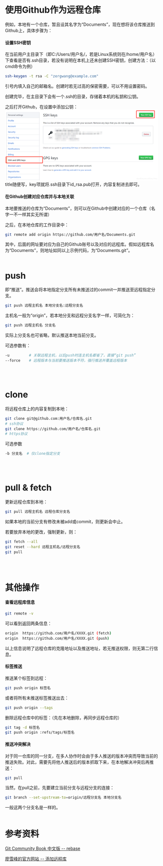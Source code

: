 # 使用Github作为远程仓库
例如，本地有一个仓库，暂且设其名字为“Documents”，现在想将该仓库推送到Github上，具体步骤为：

#### 设置SSH密钥
在当前用户主目录下（即C:/Users/用户名/，若是Linux系统则在/home/用户名）下查看是否有.ssh目录，若没有说明在本机上还未创建SSH密钥，创建方法：（以cmd命令为例）
```bash
ssh-keygen -t rsa -C "zergwang@example.com"
```
引号内填入自己的邮箱名。创建时若无过高的保密需要，可以不用设置密码。

创建完毕，在主目录下会有一个.ssh的目录，存储着本机的私钥和公钥。

之后打开Github，在设置中添加公钥：
![](Git自学笔记（远程仓库）_1.png)
title随便写，key项就将.ssh目录下id_rsa.pub打开，内容复制进去即可。

#### 在Github创建对应仓库并与本地关联
本地要推送的仓库为“Documents”，则可以在Github中创建对应的一个仓库（名字一不一样其实无所谓）

之后，在本地仓库的工作目录中：
```bash
git remote add origin https://github.com/用户名/Documents.git
```
其中，后面的网址要对应为自己的Github账号以及对应的远程库。假如远程库名为“Documents”，则地址如同以上示例代码，为“Documents.git”。
<br/><br/>

# push
即“推送”。推送会将本地指定分支所有未推送过的commit一并推送至远程指定分支。
```bash
git push 远程主机名 本地分支名:远程分支名
```
主机名一般为“origin”，若本地分支和远程分支名字一样，可简化为：
```bash
git push 远程主机名 分支名
```
实际上分支名也可省略，默认推送本地当前分支。

可选参数有：
```bash
-u         # 关联远程主机，以后push时连主机名都省了，直接“git push”
--force    # 远程版本与当前要推送版本不符，强行推送并覆盖远程版本
```
<br/><br/>


# clone
将远程仓库上的内容复制到本地：
```bash
git clone git@github.com:用户名/仓库名.git
# ssh协议
git clone https://github.com/用户名/仓库名.git
# https协议
```
可选参数
```bash
-b 分支名  # 仅clone指定分支
```
<br/><br/>

# pull & fetch

更新远程仓库到本地：
```bash
git pull 远程主机名 远程仓库分支名
```
如果本地的当前分支有修改未被add或commit，则更新会中止。

若要放弃本地的更改，强制更新，则：
```bash
git fetch --all
git reset --hard 远程主机名/远程分支名
git pull
```
<br/><br/>

# 其他操作
#### 查看远程库信息
```bash
git remote -v
```
可以看到返回两条信息：
```bash
origin  https://github.com/用户名/XXXX.git (fetch)
origin  https://github.com/用户名/XXXX.git (push)
```
以上信息说明了远程仓库的克隆地址以及推送地址，若无推送权限，则无第二行信息。

#### 标签推送
推送某个标签到远程：
```bash
git push origin 标签名
```
或者将所有未推送标签推送出去：
```bash
git push origin --tags
```
删除远程仓库中的标签：（先在本地删除，再同步远程仓库的）
```bash
git tag -d 标签名
git push origin :refs/tags/标签名
```
#### 推送冲突解决
对于同一仓库的同一分支，在多人协作时会由于多人推送的版本冲突而导致当前的推送失败。对此，需要先将他人推送后的版本抓取下来，在本地解决冲突后再推送：
```bash
git pull
```
当然，在pull之前，先要建立当前分支与远程分支的连接：
```bash
git branch --set-upstream-to=origin/远程分支名 本地分支名
```
一般这两个分支名是一样的。
<br/><br/>

# 参考资料
[Git Community Book 中文版 -- rebase](http://gitbook.liuhui998.com/4_2.html)

[廖雪峰的官方网站 -- 添加远程库](https://www.liaoxuefeng.com/wiki/896043488029600/898732864121440)


